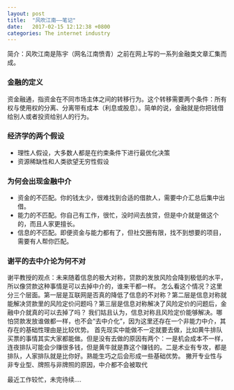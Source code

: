 ```yaml
---
layout: post
title:  "风吹江南——笔记"
date:   2017-02-15 12:12:38 +0800
categories: The internet industry
---
```

简介：风吹江南是陈宇（网名江南愤青）之前在网上写的一系列金融类文章汇集而成。


### 金融的定义
资金融通，指资金在不同市场主体之间的转移行为。这个转移需要两个条件：所有权与使用权的分离、分离带有成本（利息或股息）。简单的说，金融就是你把钱借给别人或者投资给别人的行为。

### 经济学的两个假设
- 理性人假设，大多数人都是在约束条件下进行最优化决策
- 资源稀缺性和人类欲望无穷性假设

### 为何会出现金融中介
- 资金的不匹配。你的钱太少，很难找到合适的借款人，需要中介汇总后集中出借。
- 能力的不匹配。你自己有工作，很忙，没时间去放贷，但是中介就是做这个的，而且人家更擅长。
- 信息的不匹配。即便资金与能力都有了，但社交圈有限，找不到想要的项目，需要有人帮你匹配。

### 谢平的去中介论为何不对
谢平教授的观点：未来随着信息的极大对称，贷款的发放风险会降到极低的水平，所以像贷款这种事情是可以去掉中介的，谁来干都一样。
怎么看这个情况？这里分三个层面。第一层是互联网是否真的降低了信息的不对称？第二层是信息对称就能解决贷款里的风险定价问题吗？第三层是信息对称解决了风险定价的问题后，金融中介就真的可以去掉了吗？
我们姑且认为，信息对称且风险定价能够解决。哪怕贷款发放谁做都一样，也不会“去中介化”，因为这里还存在一个非能力中介，其存在的基础性理由是比较优势。
首先现实中能做不一定就要去做，比如黄牛排队买票的事情其实大家都能做。但是没有去做的原因有两个：一是机会成本不一样，连夜排队可能会少赚很多钱，但是黄牛就是靠这个赚钱的。二是术业有专攻，都是排队，人家排队就是比你好。熟能生巧之后会形成一些基础优势。
撇开专业性与非专业型、牌照与非牌照的原因，中介都不会被取代


最近工作较忙，未完待续....
